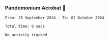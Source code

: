### Pandemonium Acrobat 🤸

<!--START_SECTION:waka-->

```all_time
From: 25 September 2024 - To: 02 October 2024

Total Time: 0 secs

No activity tracked
```

<!--END_SECTION:waka-->
